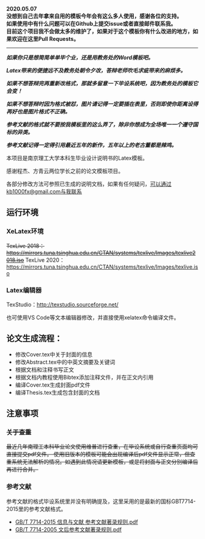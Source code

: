 **2020.05.07**   
**没想到自己去年拿来自用的模板今年会有这么多人使用，感谢各位的支持。**  
**如果使用中有什么问题可以在Github上提交issue或者直接邮件联系我。**  
**目前这个项目我不会做太多的维护了，如果对于这个模板你有什么改进的地方，如果欢迎在这里Pull Requests。**

-------
***如果你只是想简简单单毕个业，还是用教务处的Word模板吧。*** 

***Latex带来的便捷远不及教务处朝令夕改，答辩老师吹毛求疵带来的麻烦多。***

***如果不想答辩完再重新改格式，那就多留意一下毕设系统吧，因为教务处的模板它会变！***

***如果不想答辩时因为格式被怼，图片请记得一定要插在表里，否则即使你距离设得再好也是图片格式不正确。***

***参考文献的格式就不要按我模板里的这么弄了，除非你想成为全场唯一一个遵守国标的异类。***

***参考文献记得一定得引用最近五年的新作，五年以上的老古董都是辣鸡。***

本项目是南京理工大学本科生毕业设计说明书的Latex模板。

感谢程杰、方青云两位学长之前的论文模板项目。

各部分修改方法可参照已生成的说明文档，如果有任何疑问，可以通过kb1000fx@gmail.com与我联系

## 运行环境
### XeLatex环境
~~TexLive 2018：https://mirrors.tuna.tsinghua.edu.cn/CTAN/systems/texlive/Images/texlive2018.iso~~
TexLive 2020：https://mirrors.tuna.tsinghua.edu.cn/CTAN/systems/texlive/Images/texlive.iso
### Latex编辑器
TexStudio：http://texstudio.sourceforge.net/

也可使用VS Code等文本编辑器修改，并直接使用xelatex命令编译文件。

## 论文生成流程：

+ 修改Cover.tex中关于封面的信息
+ 修改Abstract.tex中的中英文摘要及关键词
+ 根据文档和注释书写正文
+ 根据文档内教程使用Bibtex添加注释文件，并在正文内引用
+ 编译Cover.tex生成封面pdf文件
+ 编译Thesis.tex生成包含封面的文档

## 注意事项
### ~~关于查重~~
~~最近几年南理工本科毕业论文使用维普进行查重，在毕设系统或自行查重页面均可直接提交pdf文件。
使用旧版本的模板可能会出现编译后pdf文件显示正常，但查重系统无法解析的情况。如遇到此情况请更新模板，或是将封面与正文分别编译后再进行合并。~~

### 参考文献
参考文献的格式毕设系统里并没有明确提及，这里采用的是最新的国标GBT7714-2015里的参考文献格式。
- [GB/T 7714-2015 信息与文献 参考文献著录规则.pdf](https://github.com/Haixing-Hu/GBT7714-2005-BibTeX-Style/files/153951/GBT.7714-2015.pdf)
- [GB/T 7714-2005 文后参考文献著录规则.pdf](https://github.com/Haixing-Hu/typesetting-standard/raw/master/%E5%9B%BE%E4%B9%A6%E3%80%81%E6%9C%9F%E5%88%8A%E3%80%81%E8%AE%BA%E6%96%87%E7%9A%84%E7%BC%96%E6%8E%92/%E3%80%90GB:T%207714-2005%E3%80%91%E6%96%87%E5%90%8E%E5%8F%82%E8%80%83%E6%96%87%E7%8C%AE%E8%91%97%E5%BD%95%E8%A7%84%E5%88%99.pdf)
